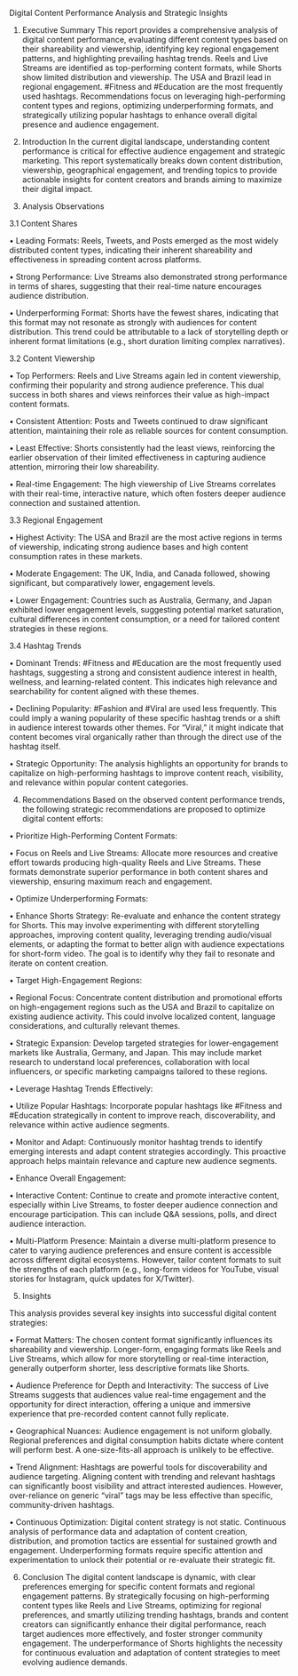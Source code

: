 
Digital Content Performance Analysis and Strategic Insights

1. Executive Summary
This report provides a comprehensive analysis of digital content performance, evaluating different content types based on their shareability and viewership, identifying key regional engagement patterns, and highlighting prevailing hashtag trends. Reels and Live Streams are identified as top-performing content formats, while Shorts show limited distribution and viewership. The USA and Brazil lead in regional engagement. #Fitness and #Education are the most frequently used hashtags. Recommendations focus on leveraging high-performing content types and regions, optimizing underperforming formats, and strategically utilizing popular hashtags to enhance overall digital presence and audience engagement.

2. Introduction
In the current digital landscape, understanding content performance is critical for effective audience engagement and strategic marketing. This report systematically breaks down content distribution, viewership, geographical engagement, and trending topics to provide actionable insights for content creators and brands aiming to maximize their digital impact.

3. Analysis Observations

3.1 Content Shares

•	Leading Formats: Reels, Tweets, and Posts emerged as the most widely distributed content types, indicating their inherent shareability and effectiveness in spreading content across platforms.

•	Strong Performance: Live Streams also demonstrated strong performance in terms of shares, suggesting that their real-time nature encourages audience distribution.

•	Underperforming Format: Shorts have the fewest shares, indicating that this format may not resonate as strongly with audiences for content distribution. This trend could be attributable to a lack of storytelling depth or inherent format limitations (e.g., short duration limiting complex narratives).

3.2 Content Viewership

•	Top Performers: Reels and Live Streams again led in content viewership, confirming their popularity and strong audience preference. This dual success in both shares and views reinforces their value as high-impact content formats.

•	Consistent Attention: Posts and Tweets continued to draw significant attention, maintaining their role as reliable sources for content consumption.

•	Least Effective: Shorts consistently had the least views, reinforcing the earlier observation of their limited effectiveness in capturing audience attention, mirroring their low shareability.

•	Real-time Engagement: The high viewership of Live Streams correlates with their real-time, interactive nature, which often fosters deeper audience connection and sustained attention.

3.3 Regional Engagement

•	Highest Activity: The USA and Brazil are the most active regions in terms of viewership, indicating strong audience bases and high content consumption rates in these markets.

•	Moderate Engagement: The UK, India, and Canada followed, showing significant, but comparatively lower, engagement levels.

•	Lower Engagement: Countries such as Australia, Germany, and Japan exhibited lower engagement levels, suggesting potential market saturation, cultural differences in content consumption, or a need for tailored content strategies in these regions.

3.4 Hashtag Trends

•	Dominant Trends: #Fitness and #Education are the most frequently used hashtags, suggesting a strong and consistent audience interest in health, wellness, and learning-related content. This indicates high relevance and searchability for content aligned with these themes.

•	Declining Popularity: #Fashion and #Viral are used less frequently. This could imply a waning popularity of these specific hashtag trends or a shift in audience interest towards other themes. For “Viral,” it might indicate that content becomes viral organically rather than through the direct use of the hashtag itself.

•	Strategic Opportunity: The analysis highlights an opportunity for brands to capitalize on high-performing hashtags to improve content reach, visibility, and relevance within popular content categories.

4. Recommendations
Based on the observed content performance trends, the following strategic recommendations are proposed to optimize digital content efforts:

•	Prioritize High-Performing Content Formats:

•	Focus on Reels and Live Streams: Allocate more resources and creative effort towards producing high-quality Reels and Live Streams. These formats demonstrate superior performance in both content shares and viewership, ensuring maximum reach and engagement.

•	Optimize Underperforming Formats:

•	Enhance Shorts Strategy: Re-evaluate and enhance the content strategy for Shorts. This may involve experimenting with different storytelling approaches, improving content quality, leveraging trending audio/visual elements, or adapting the format to better align with audience expectations for short-form video. The goal is to identify why they fail to resonate and iterate on content creation.

•	Target High-Engagement Regions:

•	Regional Focus: Concentrate content distribution and promotional efforts on high-engagement regions such as the USA and Brazil to capitalize on existing audience activity. This could involve localized content, language considerations, and culturally relevant themes.

•	Strategic Expansion: Develop targeted strategies for lower-engagement markets like Australia, Germany, and Japan. This may include market research to understand local preferences, collaboration with local influencers, or specific marketing campaigns tailored to these regions.

•	Leverage Hashtag Trends Effectively:

•	Utilize Popular Hashtags: Incorporate popular hashtags like #Fitness and #Education strategically in content to improve reach, discoverability, and relevance within active audience segments.

•	Monitor and Adapt: Continuously monitor hashtag trends to identify emerging interests and adapt content strategies accordingly. This proactive approach helps maintain relevance and capture new audience segments.

•	Enhance Overall Engagement:

•	Interactive Content: Continue to create and promote interactive content, especially within Live Streams, to foster deeper audience connection and encourage participation. This can include Q&A sessions, polls, and direct audience interaction.

•	Multi-Platform Presence: Maintain a diverse multi-platform presence to cater to varying audience preferences and ensure content is accessible across different digital ecosystems. However, tailor content formats to suit the strengths of each platform (e.g., long-form videos for YouTube, visual stories for Instagram, quick updates for X/Twitter).

5. Insights

This analysis provides several key insights into successful digital content strategies:

•	Format Matters: The chosen content format significantly influences its shareability and viewership. Longer-form, engaging formats like Reels and Live Streams, which allow for more storytelling or real-time interaction, generally outperform shorter, less descriptive formats like Shorts.

•	Audience Preference for Depth and Interactivity: The success of Live Streams suggests that audiences value real-time engagement and the opportunity for direct interaction, offering a unique and immersive experience that pre-recorded content cannot fully replicate.

•	Geographical Nuances: Audience engagement is not uniform globally. Regional preferences and digital consumption habits dictate where content will perform best. A one-size-fits-all approach is unlikely to be effective.

•	Trend Alignment: Hashtags are powerful tools for discoverability and audience targeting. Aligning content with trending and relevant hashtags can significantly boost visibility and attract interested audiences. However, over-reliance on generic “viral” tags may be less effective than specific, community-driven hashtags.

•	Continuous Optimization: Digital content strategy is not static. Continuous analysis of performance data and adaptation of content creation, distribution, and promotion tactics are essential for sustained growth and engagement. Underperforming formats require specific attention and experimentation to unlock their potential or re-evaluate their strategic fit.

6. Conclusion
The digital content landscape is dynamic, with clear preferences emerging for specific content formats and regional engagement patterns. By strategically focusing on high-performing content types like Reels and Live Streams, optimizing for regional preferences, and smartly utilizing trending hashtags, brands and content creators can significantly enhance their digital performance, reach target audiences more effectively, and foster stronger community engagement. The underperformance of Shorts highlights the necessity for continuous evaluation and adaptation of content strategies to meet evolving audience demands.


